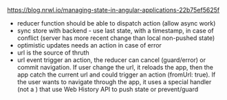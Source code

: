 https://blog.nrwl.io/managing-state-in-angular-applications-22b75ef5625f

- reducer function should be able to dispatch action (allow async work)
- sync store with backend - use last state, with a timestamp, in case of conflict (server has more recent change than local non-pushed state)
- optimistic updates needs an action in case of error
- url is the source of thruth
- url event trigger an action, the reducer can cancel (guard/error) or commit navigation.
If user change the url, it reloads the app, then the app catch the current url and could trigger an action (fromUrl: true). If the user wants to navigate through the app, it uses a special handler (not a <a>) that use Web History API to push state or prevent/guard